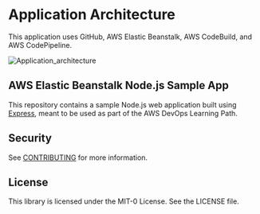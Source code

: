 # Application Architecture
 This application uses GitHub, AWS Elastic Beanstalk, AWS CodeBuild, and AWS CodePipeline.

![Application_architecture](./Images/Application_architecture)

## AWS Elastic Beanstalk Node.js Sample App

This repository contains a sample Node.js web application built using [Express](https://expressjs.com/), meant to be used as part of the AWS DevOps Learning Path.

## Security

See [CONTRIBUTING](CONTRIBUTING.md#security-issue-notifications) for more information.

## License

This library is licensed under the MIT-0 License. See the LICENSE file.

